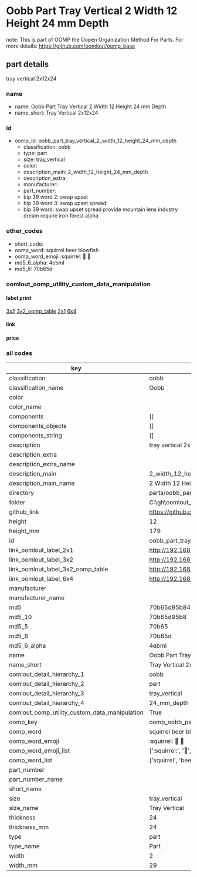 # Oobb Part Tray Vertical 2 Width 12 Height 24 mm Depth  

note: This is part of OOMP the Oopen Organization Method For Parts. For more details: https://github.com/oomlout/oomp_base

##  part details
  



tray vertical 2x12x24



### name
* name: Oobb Part Tray Vertical 2 Width 12 Height 24 mm Depth
* name_short: Tray Vertical 2x12x24 
### id
* oomp_id: oobb_part_tray_vertical_2_width_12_height_24_mm_depth
  * classification: oobb
  * type: part
  * size: tray_vertical
  * color: 
  * description_main: 2_width_12_height_24_mm_depth
  * description_extra: 
  * manufacturer: 
  * part_number: 
  * bip 39 word 2: swap upset
  * bip 39 word 3: swap upset spread
  * bip 39 word: swap upset spread provide mountain lens industry dream require iron forest alpha

### other_codes
* short_code: 
* oomp_word: squirrel beer blowfish
* oomp_word_emoji :squirrel: :beer: :blowfish:
* md5_6_alpha: 4ebml
* md5_6: 70b65d






### oomlout_oomp_utility_custom_data_manipulation
#### label print
[3x2](http://192.168.1.245:1112/?label=oomp%204ebml)
[3x2_oomp_table](http://192.168.1.108:1112/?label=oomp%204ebml)
[2x1](http://192.168.1.242:1112/?label=oomp%204ebml)
[6x4](http://192.168.1.55:1112/?label=oomp%204ebml)    

#### link

                              

#### price







### all codes 
| key | value |  
| --- | --- |  
| classification | oobb |  
| classification_name | Oobb |  
| color |  |  
| color_name |  |  
| components | [] |  
| components_objects | [] |  
| components_string | [] |  
| description | tray vertical 2x12x24 |  
| description_extra |  |  
| description_extra_name |  |  
| description_main | 2_width_12_height_24_mm_depth |  
| description_main_name | 2 Width 12 Height 24 mm Depth |  
| directory | parts/oobb_part_tray_vertical_2_width_12_height_24_mm_depth |  
| folder | C:\gh\oomlout_oobb_version_4_generated_parts\parts\oobb_part_tray_vertical_2_width_12_height_24_mm_depth |  
| github_link | https://github.com/oomlout/oomlout_oomp_part_src/tree/main/parts/oobb_part_tray_vertical_2_width_12_height_24_mm_depth |  
| height | 12 |  
| height_mm | 179 |  
| id | oobb_part_tray_vertical_2_width_12_height_24_mm_depth |  
| link_oomlout_label_2x1 | http://192.168.1.242:1112/?label=oomp%204ebml |  
| link_oomlout_label_3x2 | http://192.168.1.245:1112/?label=oomp%204ebml |  
| link_oomlout_label_3x2_oomp_table | http://192.168.1.108:1112/?label=oomp%204ebml |  
| link_oomlout_label_6x4 | http://192.168.1.55:1112/?label=oomp%204ebml |  
| manufacturer |  |  
| manufacturer_name |  |  
| md5 | 70b65d95b8428e6600c84acfa63bceda |  
| md5_10 | 70b65d95b8 |  
| md5_5 | 70b65 |  
| md5_6 | 70b65d |  
| md5_6_alpha | 4ebml |  
| name | Oobb Part Tray Vertical 2 Width 12 Height 24 mm Depth |  
| name_short | Tray Vertical 2x12x24  |  
| oomlout_detail_hierarchy_1 | oobb |  
| oomlout_detail_hierarchy_2 | part |  
| oomlout_detail_hierarchy_3 | tray_vertical |  
| oomlout_detail_hierarchy_4 | 24_mm_depth |  
| oomlout_oomp_utility_custom_data_manipulation | True |  
| oomp_key | oomp_oobb_part_tray_vertical_2_width_12_height_24_mm_depth |  
| oomp_word | squirrel beer blowfish |  
| oomp_word_emoji | :squirrel: :beer: :blowfish: |  
| oomp_word_emoji_list | [':squirrel:', ':beer:', ':blowfish:'] |  
| oomp_word_list | ['squirrel', 'beer', 'blowfish'] |  
| part_number |  |  
| part_number_name |  |  
| short_name |  |  
| size | tray_vertical |  
| size_name | Tray Vertical |  
| thickness | 24 |  
| thickness_mm | 24 |  
| type | part |  
| type_name | Part |  
| width | 2 |  
| width_mm | 29 |  
